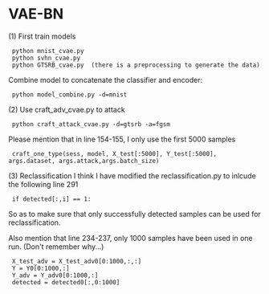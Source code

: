 # VAE-BN
(1) First train models
   
     python mnist_cvae.py
     python svhn_cvae.py
     python GTSRB_cvae.py  (there is a preprocessing to generate the data)
    
   Combine model to concatenate the classifier and encoder:
   
     python model_combine.py -d=mnist

(2) Use craft_adv_cvae.py to attack

     python craft_attack_cvae.py -d=gtsrb -a=fgsm
     
   Please mention that in line 154-155, I only use the first 5000 samples
   
     craft_one_type(sess, model, X_test[:5000], Y_test[:5000], args.dataset, args.attack,args.batch_size)

(3) Reclassification
   I think I have modified the reclassification.py to inlcude the following line 291
    
     if detected[:,i] == 1: 
    
   So as to make sure that only successfully detected samples can be used for reclassification.
   
   Also mention that line 234-237, only 1000 samples have been used in one run. (Don't remember why...)
   
     X_test_adv = X_test_adv0[0:1000,:,:]
     Y = Y0[0:1000,:]
     Y_adv = Y_adv0[0:1000,:]
     detected = detected0[:,0:1000]
